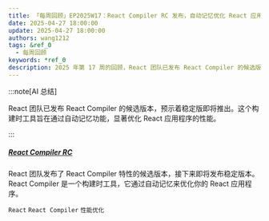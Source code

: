 ```yaml
---
title: 「每周回顾」EP2025W17：React Compiler RC 发布，自动记忆优化 React 应用性能
date: 2025-04-27 18:00:00
update: 2025-04-27 18:00:00
authors: wang1212
tags: &ref_0
  - 每周回顾
keywords: *ref_0
description: 2025 年第 17 周的回顾，React 团队已发布 React Compiler 的候选版本，预示着稳定版即将推出。这个构建时工具旨在通过自动记忆功能，显著优化 React 应用程序的性能。
---
```


:::note[AI 总结]

React 团队已发布 React Compiler 的候选版本，预示着稳定版即将推出。这个构建时工具旨在通过自动记忆功能，显著优化 React 应用程序的性能。

:::

<!-- truncate -->

##### [React Compiler RC](https://react.dev/blog/2025/04/21/react-compiler-rc)

React 团队发布了 React Compiler 特性的候选版本，接下来即将发布稳定版本。React Compiler 是一个构建时工具，它通过自动记忆来优化你的 React 应用程序。

`React` `React Compiler` `性能优化`
